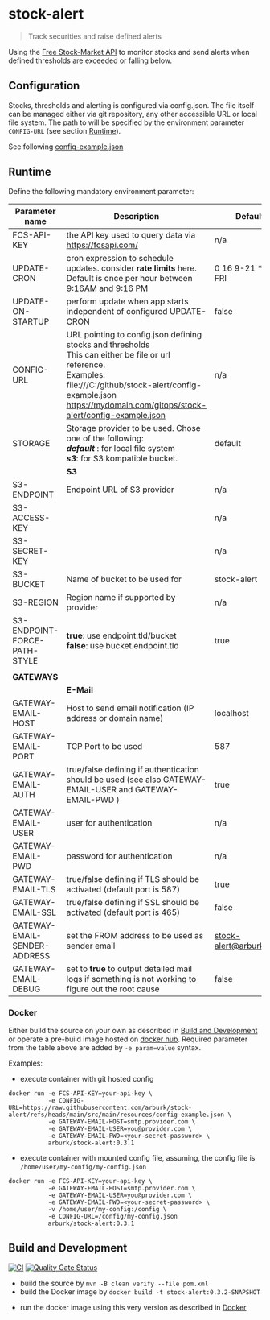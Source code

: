 # stock-alert

> Track securities and raise defined alerts

Using the [Free Stock-Market API](https://fcsapi.com/document/stock-api#stock-report)
to monitor stocks and send alerts when defined thresholds are exceeded or falling below.




## Configuration

Stocks, thresholds and alerting is configured via config.json. The file itself can be managed either via git repository,
any other accessible URL or local file system. The path to will be specified by the environment parameter ``CONFIG-URL``
(see section [Runtime](#runtime)).

See following [config-example.json](src/main/resources/config-example.json)



## Runtime

Define the following mandatory environment parameter:

| Parameter name                | Description                                                                                                                                                                                                                                           | Default value                 |
|-------------------------------|-------------------------------------------------------------------------------------------------------------------------------------------------------------------------------------------------------------------------------------------------------|-------------------------------|
| FCS-API-KEY                   | the API key used to query data via https://fcsapi.com/                                                                                                                                                                                                | n/a                           |
| UPDATE-CRON                   | cron expression to schedule updates. consider __rate limits__ here.<br/> Default is once per hour between 9:16AM and 9:16 PM                                                                                                                          | 0 16 9-21 * * MON-FRI         |
| UPDATE-ON-STARTUP             | perform update when app starts independent of configured UPDATE-CRON                                                                                                                                                                                  | false                         |
| CONFIG-URL                    | URL pointing to config.json defining stocks and thresholds  <br/> This can either be file or url reference. <br/> Examples: <br/> file:///C:/github/stock-alert/config-example.json <br/> https://mydomain.com/gitops/stock-alert/config-example.json | n/a                           |
| STORAGE                       | Storage provider to be used. Chose one of the following: <br>___default___ : for local file system<br/>___s3___: for S3 kompatible bucket.                                                                                                            | default                       |
|                               | __S3__                                                                                                                                                                                                                                                |                               |
| S3-ENDPOINT                   | Endpoint URL of S3 provider                                                                                                                                                                                                                           | n/a                           |
| S3-ACCESS-KEY                 |                                                                                                                                                                                                                                                       | n/a                           |
| S3-SECRET-KEY                 |                                                                                                                                                                                                                                                       | n/a                           |
| S3-BUCKET                     | Name of bucket to be used for                                                                                                                                                                                                                         | stock-alert                   |
| S3-REGION                     | Region name if supported by provider                                                                                                                                                                                                                  | n/a                           |
| S3-ENDPOINT-FORCE-PATH-STYLE  | __true__: use endpoint.tld/bucket <br/> __false__: use bucket.endpoint.tld                                                                                                                                                                            | true                          |
||||
| __GATEWAYS__                  |                                                                                                                                                                                                                                                       |                               |
|                               | __E-Mail__                                                                                                                                                                                                                                            |                               | 
| GATEWAY-EMAIL-HOST            | Host to send email notification (IP address or domain name)                                                                                                                                                                                           | localhost                     |
| GATEWAY-EMAIL-PORT            | TCP Port to be used                                                                                                                                                                                                                                   | 587                           |
| GATEWAY-EMAIL-AUTH            | true/false defining if authentication should be used (see also GATEWAY-EMAIL-USER and GATEWAY-EMAIL-PWD )                                                                                                                                             | true                          |
| GATEWAY-EMAIL-USER            | user for authentication                                                                                                                                                                                                                               | n/a                           |
| GATEWAY-EMAIL-PWD             | password for authentication                                                                                                                                                                                                                           | n/a                           |
| GATEWAY-EMAIL-TLS             | true/false defining if TLS should be activated (default port is 587)                                                                                                                                                                                  | true                          |
| GATEWAY-EMAIL-SSL             | true/false defining if SSL should be activated (default port is 465)                                                                                                                                                                                  | false                         |
| GATEWAY-EMAIL-SENDER-ADDRESS  | set the FROM address to be used as sender email                                                                                                                                                                                                       | stock-alert@arburk.github.com |
| GATEWAY-EMAIL-DEBUG           | set to __true__ to output detailed mail logs if something is not working to figure out the root cause                                                                                                                                                 | false                         |

### Docker
Either build the source on your own as described in  [Build and Development](#build-and-development) or operate a pre-build
image hosted on [docker hub](https://hub.docker.com/r/arburk/stock-alert).
Required parameter from the table above are added by ``-e param=value`` syntax. 

Examples:
- execute container with git hosted config
```
docker run -e FCS-API-KEY=your-api-key \
           -e CONFIG-URL=https://raw.githubusercontent.com/arburk/stock-alert/refs/heads/main/src/main/resources/config-example.json \
           -e GATEWAY-EMAIL-HOST=smtp.provider.com \
           -e GATEWAY-EMAIL-USER=you@provider.com \
           -e GATEWAY-EMAIL-PWD=<your-secret-password> \
           arburk/stock-alert:0.3.1
```
- execute container with mounted config file, assuming, the config file is ``/home/user/my-config/my-config.json``
```
docker run -e FCS-API-KEY=your-api-key \
           -e GATEWAY-EMAIL-HOST=smtp.provider.com \
           -e GATEWAY-EMAIL-USER=you@provider.com \
           -e GATEWAY-EMAIL-PWD=<your-secret-password> \
           -v /home/user/my-config:/config \
           -e CONFIG-URL=/config/my-config.json
           arburk/stock-alert:0.3.1
```

## Build and Development

[![CI](https://github.com/arburk/stock-alert/actions/workflows/ci.yml/badge.svg?branch=main)](https://github.com/arburk/stock-alert/actions/workflows/ci.yml)
[![Quality Gate Status](https://sonarcloud.io/api/project_badges/measure?project=arburk_stock-alert&metric=alert_status)](https://sonarcloud.io/summary/new_code?id=arburk_stock-alert)

- build the source by ``mvn -B clean verify --file pom.xml``
- build the Docker image by ``docker build -t stock-alert:0.3.2-SNAPSHOT . ``
- run the docker image using this very version as described in [Docker](#docker)

